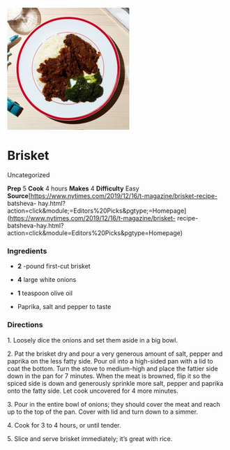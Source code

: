 ﻿

![](./images/0e9f3922-40e2-411e-9a06-6553293d5f41.jpg)

#  Brisket

Uncategorized

 **Prep** 5 **Cook** 4 hours **Makes** 4 **Difficulty** Easy
**Source**[https://www.nytimes.com/2019/12/16/t-magazine/brisket-recipe-
batsheva-
hay.html?action=click&module;=Editors%20Picks&pgtype;=Homepage](https://www.nytimes.com/2019/12/16/t-magazine/brisket-
recipe-batsheva-hay.html?action=click&module=Editors%20Picks&pgtype=Homepage)

###  Ingredients

  * **2** -pound first-cut brisket
  

  *  **4** large white onions
  

  *  **1** teaspoon olive oil
  

  * Paprika, salt and pepper to taste

###  Directions

1\. Loosely dice the onions and set them aside in a big bowl.

2\. Pat the brisket dry and pour a very generous amount of salt, pepper and
paprika on the less fatty side. Pour oil into a high-sided pan with a lid to
coat the bottom. Turn the stove to medium-high and place the fattier side down
in the pan for 7 minutes. When the meat is browned, flip it so the spiced side
is down and generously sprinkle more salt, pepper and paprika onto the fatty
side. Let cook uncovered for 4 more minutes.

3\. Pour in the entire bowl of onions; they should cover the meat and reach up
to the top of the pan. Cover with lid and turn down to a simmer.

4\. Cook for 3 to 4 hours, or until tender.

5\. Slice and serve brisket immediately; it’s great with rice.

